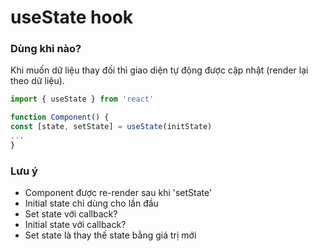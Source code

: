 # useState hook

### Dùng khi nào?

Khi muốn dữ liệu thay đối thì giao diện tự động
được cập nhật (render lại theo dữ liệu).

```jsx
import { useState } from 'react'

function Component() {
const [state, setState] = useState(initState)
...
}
```

### Lưu ý

- Component được re-render sau khi 'setState'
- Initial state chỉ dùng cho lần đầu
- Set state với callback?
- Initial state với callback?
- Set state là thay thế state bằng giá trị mới
